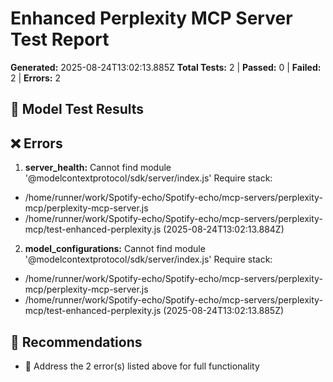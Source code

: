 # Enhanced Perplexity MCP Server Test Report

**Generated:** 2025-08-24T13:02:13.885Z
**Total Tests:** 2 | **Passed:** 0 | **Failed:** 2 | **Errors:** 2

## 🤖 Model Test Results

## ❌ Errors

1. **server_health:** Cannot find module '@modelcontextprotocol/sdk/server/index.js'
Require stack:
- /home/runner/work/Spotify-echo/Spotify-echo/mcp-servers/perplexity-mcp/perplexity-mcp-server.js
- /home/runner/work/Spotify-echo/Spotify-echo/mcp-servers/perplexity-mcp/test-enhanced-perplexity.js (2025-08-24T13:02:13.884Z)
2. **model_configurations:** Cannot find module '@modelcontextprotocol/sdk/server/index.js'
Require stack:
- /home/runner/work/Spotify-echo/Spotify-echo/mcp-servers/perplexity-mcp/perplexity-mcp-server.js
- /home/runner/work/Spotify-echo/Spotify-echo/mcp-servers/perplexity-mcp/test-enhanced-perplexity.js (2025-08-24T13:02:13.885Z)

## 🎯 Recommendations

- 🔧 Address the 2 error(s) listed above for full functionality
